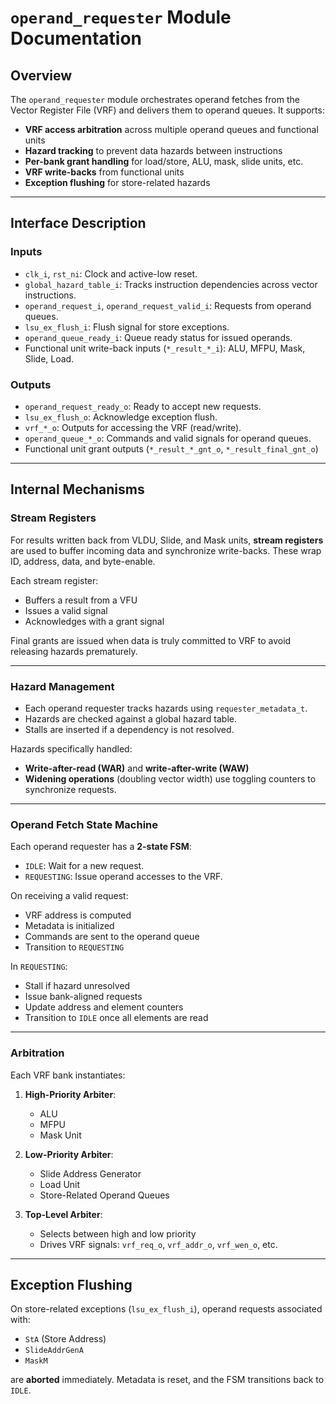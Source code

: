 
# `operand_requester` Module Documentation

## Overview

The `operand_requester` module orchestrates operand fetches from the Vector Register File (VRF) and delivers them to operand queues. It supports:

- **VRF access arbitration** across multiple operand queues and functional units
- **Hazard tracking** to prevent data hazards between instructions
- **Per-bank grant handling** for load/store, ALU, mask, slide units, etc.
- **VRF write-backs** from functional units
- **Exception flushing** for store-related hazards

---

## Interface Description

### Inputs

- `clk_i`, `rst_ni`: Clock and active-low reset.
- `global_hazard_table_i`: Tracks instruction dependencies across vector instructions.
- `operand_request_i`, `operand_request_valid_i`: Requests from operand queues.
- `lsu_ex_flush_i`: Flush signal for store exceptions.
- `operand_queue_ready_i`: Queue ready status for issued operands.
- Functional unit write-back inputs (`*_result_*_i`): ALU, MFPU, Mask, Slide, Load.

### Outputs

- `operand_request_ready_o`: Ready to accept new requests.
- `lsu_ex_flush_o`: Acknowledge exception flush.
- `vrf_*_o`: Outputs for accessing the VRF (read/write).
- `operand_queue_*_o`: Commands and valid signals for operand queues.
- Functional unit grant outputs (`*_result_*_gnt_o`, `*_result_final_gnt_o`)

---

## Internal Mechanisms

### Stream Registers

For results written back from VLDU, Slide, and Mask units, **stream registers** are used to buffer incoming data and synchronize write-backs. These wrap ID, address, data, and byte-enable.

Each stream register:
- Buffers a result from a VFU
- Issues a valid signal
- Acknowledges with a grant signal

Final grants are issued when data is truly committed to VRF to avoid releasing hazards prematurely.

---

### Hazard Management

- Each operand requester tracks hazards using `requester_metadata_t`.
- Hazards are checked against a global hazard table.
- Stalls are inserted if a dependency is not resolved.

Hazards specifically handled:
- **Write-after-read (WAR)** and **write-after-write (WAW)**
- **Widening operations** (doubling vector width) use toggling counters to synchronize requests.

---

### Operand Fetch State Machine

Each operand requester has a **2-state FSM**:
- `IDLE`: Wait for a new request.
- `REQUESTING`: Issue operand accesses to the VRF.

On receiving a valid request:
- VRF address is computed
- Metadata is initialized
- Commands are sent to the operand queue
- Transition to `REQUESTING`

In `REQUESTING`:
- Stall if hazard unresolved
- Issue bank-aligned requests
- Update address and element counters
- Transition to `IDLE` once all elements are read

---

### Arbitration

Each VRF bank instantiates:

1. **High-Priority Arbiter**:
   - ALU
   - MFPU
   - Mask Unit

2. **Low-Priority Arbiter**:
   - Slide Address Generator
   - Load Unit
   - Store-Related Operand Queues

3. **Top-Level Arbiter**:
   - Selects between high and low priority
   - Drives VRF signals: `vrf_req_o`, `vrf_addr_o`, `vrf_wen_o`, etc.

---

## Exception Flushing

On store-related exceptions (`lsu_ex_flush_i`), operand requests associated with:
- `StA` (Store Address)
- `SlideAddrGenA`
- `MaskM`

are **aborted** immediately. Metadata is reset, and the FSM transitions back to `IDLE`.
